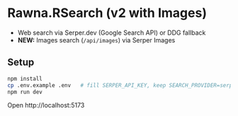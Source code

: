 # Rawna.RSearch (v2 with Images)
- Web search via Serper.dev (Google Search API) or DDG fallback
- **NEW:** Images search (`/api/images`) via Serper Images
## Setup
```bash
npm install
cp .env.example .env   # fill SERPER_API_KEY, keep SEARCH_PROVIDER=serper
npm run dev
```
Open http://localhost:5173